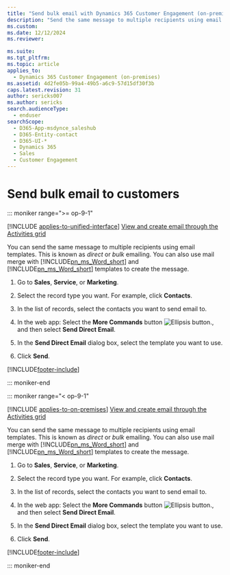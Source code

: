 ```yaml
---
title: "Send bulk email with Dynamics 365 Customer Engagement (on-premises)"
description: "Send the same message to multiple recipients using email templates. This page walks you through the simple steps for what's known as direct or bulk emailing."
ms.custom: 
ms.date: 12/12/2024
ms.reviewer: 

ms.suite: 
ms.tgt_pltfrm: 
ms.topic: article
applies_to: 
  - Dynamics 365 Customer Engagement (on-premises)
ms.assetid: 4d2fe05b-99a4-49b5-a6c9-57d15df30f3b
caps.latest.revision: 31
author: sericks007
ms.author: sericks
search.audienceType: 
  - enduser
searchScope: 
  - D365-App-msdynce_saleshub
  - D365-Entity-contact
  - D365-UI-*
  - Dynamics 365
  - Sales
  - Customer Engagement
---
```

# Send bulk email to customers

::: moniker range=">= op-9-1"

[!INCLUDE [applies-to-unified-interface](../includes/applies-to-unified-interface.md)] [View and create email through the Activities grid](/powerapps/user/view-create-email)

You can send the same message to multiple recipients using email templates. This is known as *direct* or *bulk* emailing. You can also use mail merge with [!INCLUDE[pn_ms_Word_short](../includes/pn-ms-word-short.md)] and [!INCLUDE[pn_ms_Word_short](../includes/pn-ms-word-short.md)] templates to create the message.  
  
1.  Go to **Sales**, **Service**, or **Marketing**.
  
2.  Select the record type you want. For example, click **Contacts**.  
  
3.  In the list of records, select the contacts you want to send email to.  
  
4.  In the web app: Select the **More Commands** button ![Ellipsis button.](../basics/media/ellipsis-button.gif "Ellipsis button"), and then select **Send Direct Email**.  
  

5.  In the **Send Direct Email** dialog box, select the template you want to use.  
  
6.  Click **Send**.  
  


[!INCLUDE[footer-include](../../../includes/footer-banner.md)]

::: moniker-end

::: moniker range="< op-9-1"

[!INCLUDE [applies-to-on-premises](../includes/applies-to-on-premises.md)] [View and create email through the Activities grid](/powerapps/user/view-create-email)

You can send the same message to multiple recipients using email templates. This is known as *direct* or *bulk* emailing. You can also use mail merge with [!INCLUDE[pn_ms_Word_short](../includes/pn-ms-word-short.md)] and [!INCLUDE[pn_ms_Word_short](../includes/pn-ms-word-short.md)] templates to create the message.  
  
1.  Go to **Sales**, **Service**, or **Marketing**.
  
2.  Select the record type you want. For example, click **Contacts**.  
  
3.  In the list of records, select the contacts you want to send email to.  
  
4.  In the web app: Select the **More Commands** button ![Ellipsis button.](../basics/media/ellipsis-button.gif "Ellipsis button"), and then select **Send Direct Email**.  
  

5.  In the **Send Direct Email** dialog box, select the template you want to use.  
  
6.  Click **Send**.  
  


[!INCLUDE[footer-include](../../../includes/footer-banner.md)]


::: moniker-end
